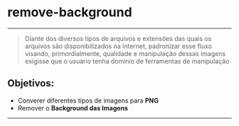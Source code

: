 # remove-background
---
> Diante dos diversos tipos de arquivos e extensões
> das quais os arquivos são disponibilizados na internet, padronizar
> esse fluxo visando, primordialmente, qualidade e manipulação dessas imagens
> exigisse que o usuário tenha domínio de ferramentas de manipulação
>
## Objetivos:

- Converer diferentes tipos de imagens para **PNG**
- Remover o **Background das Imagens**

---


